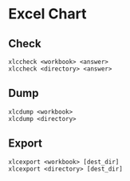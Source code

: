 # Excel Chart

## Check

```shell
xlccheck <workbook> <answer>
xlccheck <directory> <answer>
```

## Dump

```shell
xlcdump <workbook>
xlcdump <directory>
```

## Export

```shell
xlcexport <workbook> [dest_dir]
xlcexport <directory> [dest_dir]
```
